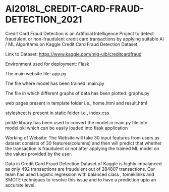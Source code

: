 # AI2018L_CREDIT-CARD-FRAUD-DETECTION_2021
Credit Card Fraud Detection is an Artificial Intelligence Project to detect fraudulent or non-fraudulent credit card transactions by applying suitable AI / ML Algorithms on Kaggle Credit Card Fraud Detection Dataset.

Link to Dataset: https://www.kaggle.com/mlg-ulb/creditcardfraud

Environment used for deployment: Flask

The main website file: app.py

The file where model has been trained: main.py

The file in which different graphs of data has been plotted: graphs.py

web pages present in template folder i.e., home.html and result.html

stylesheet is present in static folder i.e., index.css

pickle library has been used to convert the model in main.py file into model.pkl which can be easily loaded into flask  application

Working of Website: The Website will take 30 input features from users as dataset consists of 30 features(columns) and then will predict that whether the transaction is fraudulent or not after applying the trained ML model on the values provided by the user.


Data in Credit Card Fraud Detection Dataset of Kaggle is highly imbalanced as only 492 transactions are fraudulent out of 284807 transactions. Our team has used Logistic regression with balanced class , tomeklinks and SMOTE techniques to resolve this issue and to have a prediction upto an accurate level.


